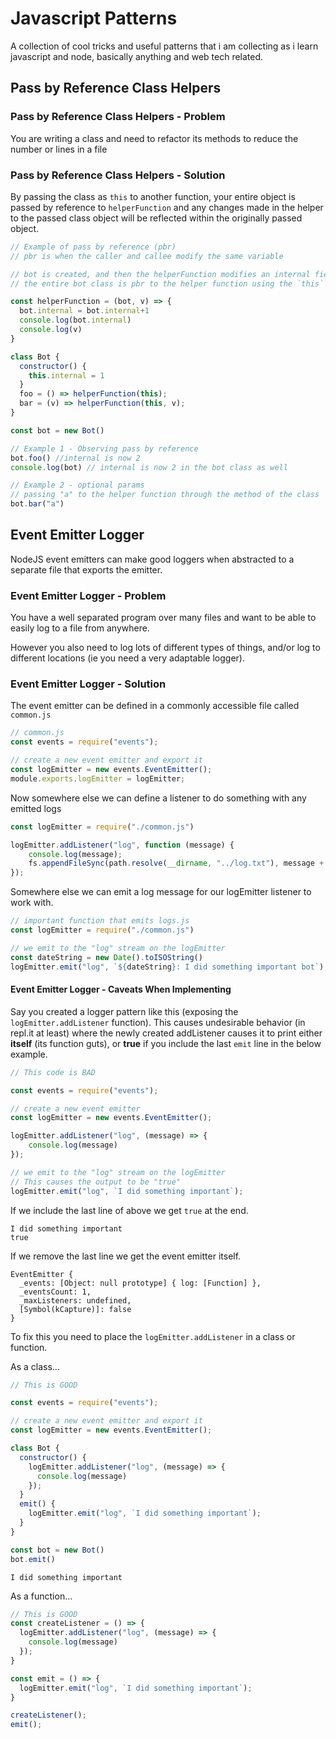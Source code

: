 # Javascript Patterns

A collection of cool tricks and useful patterns that i am collecting as i learn javascript and node, basically anything and web tech related.

## Pass by Reference Class Helpers

### Pass by Reference Class Helpers - Problem

You are writing a class and need to refactor its methods to reduce the number or lines in a file

### Pass by Reference Class Helpers - Solution

By passing the class as `this` to another function, your entire object is passed by reference to `helperFunction` and any changes made in the helper to the passed class object will be reflected within the originally passed object.

```js
// Example of pass by reference (pbr)
// pbr is when the caller and callee modify the same variable

// bot is created, and then the helperFunction modifies an internal field
// the entire bot class is pbr to the helper function using the `this` keyword

const helperFunction = (bot, v) => {
  bot.internal = bot.internal+1
  console.log(bot.internal)
  console.log(v)
}

class Bot {
  constructor() {
    this.internal = 1
  }
  foo = () => helperFunction(this);
  bar = (v) => helperFunction(this, v);
}

const bot = new Bot()

// Example 1 - Observing pass by reference
bot.foo() //internal is now 2
console.log(bot) // internal is now 2 in the bot class as well

// Example 2 - optional params
// passing "a" to the helper function through the method of the class
bot.bar("a")
```

## Event Emitter Logger

NodeJS event emitters can make good loggers when abstracted to a separate file that exports the emitter.

### Event Emitter Logger - Problem

You have a well separated program over many files and want to be able to easily log to a file from anywhere.

However you also need to log lots of different types of things, and/or log to different locations (ie you need a very adaptable logger).

### Event Emitter Logger - Solution

The event emitter can be defined in a commonly accessible file called `common.js`

```js
// common.js
const events = require("events");

// create a new event emitter and export it
const logEmitter = new events.EventEmitter();
module.exports.logEmitter = logEmitter;
```

Now somewhere else we can define a listener to do something with any emitted logs

```js
const logEmitter = require("./common.js")

logEmitter.addListener("log", function (message) {
    console.log(message);
    fs.appendFileSync(path.resolve(__dirname, "../log.txt"), message + "\n");
});
```

Somewhere else we can emit a log message for our logEmitter listener to work with.

```js
// important function that emits logs.js
const logEmitter = require("./common.js")

// we emit to the "log" stream on the logEmitter
const dateString = new Date().toISOString()
logEmitter.emit("log", `${dateString}: I did something important bot`);
```

#### Event Emitter Logger - Caveats When Implementing

Say you created a logger pattern like this (exposing the `logEmitter.addListener` function). This causes undesirable behavior (in repl.it at least) where the newly created addListener causes it to print either **itself** (its function guts), or **true** if you include the last `emit` line in the below example.

```js
// This code is BAD

const events = require("events");

// create a new event emitter
const logEmitter = new events.EventEmitter();

logEmitter.addListener("log", (message) => {
    console.log(message)
});

// we emit to the "log" stream on the logEmitter
// This causes the output to be "true"
logEmitter.emit("log", `I did something important`);
```

If we include the last line of above we get `true` at the end.

```output
I did something important
true
```

If we remove the last line we get the event emitter itself.

```output
EventEmitter {
  _events: [Object: null prototype] { log: [Function] },
  _eventsCount: 1,
  _maxListeners: undefined,
  [Symbol(kCapture)]: false
}
```

To fix this you need to place the `logEmitter.addListener` in a class or function.

As a class...

```js
// This is GOOD

const events = require("events");

// create a new event emitter and export it
const logEmitter = new events.EventEmitter();

class Bot {
  constructor() {
    logEmitter.addListener("log", (message) => {
      console.log(message)
    });
  }
  emit() {
    logEmitter.emit("log", `I did something important`);
  }
}

const bot = new Bot()
bot.emit()
```

```output
I did something important
```

As a function...

```js
// This is GOOD
const createListener = () => {
  logEmitter.addListener("log", (message) => {
    console.log(message)
  });
}

const emit = () => {
  logEmitter.emit("log", `I did something important`);
}

createListener();
emit();
```
